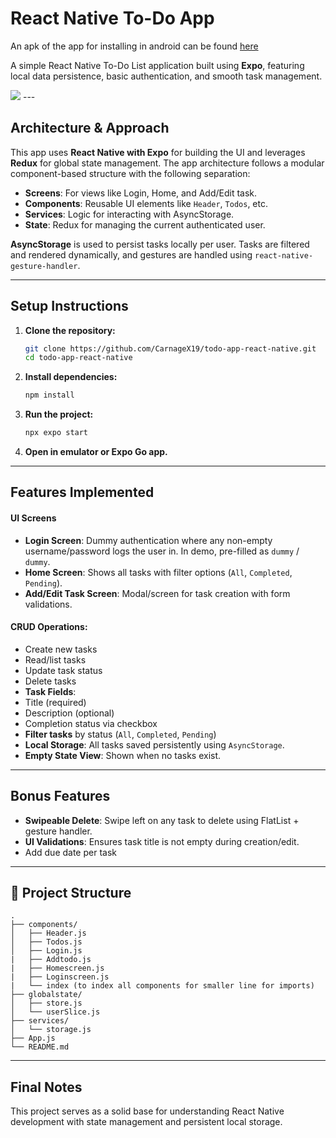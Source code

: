 # React Native To-Do App

An apk of the app for installing in android can be found [here](https://expo.dev/accounts/aritrakdgg/projects/todo-app/builds/33039d78-deba-4992-a516-0d1d8a0f5db8)

A simple React Native To-Do List application built using **Expo**, featuring local data persistence, basic authentication, and smooth task management.

<img src="demo.gif">
---

## Architecture & Approach

This app uses **React Native with Expo** for building the UI and leverages **Redux** for global state management. The app architecture follows a modular component-based structure with the following separation:

- **Screens**: For views like Login, Home, and Add/Edit task.
- **Components**: Reusable UI elements like `Header`, `Todos`, etc.
- **Services**: Logic for interacting with AsyncStorage.
- **State**: Redux for managing the current authenticated user.

**AsyncStorage** is used to persist tasks locally per user. Tasks are filtered and rendered dynamically, and gestures are handled using `react-native-gesture-handler`.

---

## Setup Instructions

1. **Clone the repository:**
   ```bash
   git clone https://github.com/CarnageX19/todo-app-react-native.git
   cd todo-app-react-native
   ```

2. **Install dependencies:**
   ```bash
   npm install
   ```

3. **Run the project:**
   ```bash
   npx expo start
   ```

4. **Open in emulator or Expo Go app.**

---

## Features Implemented


#### UI Screens
-  **Login Screen**: Dummy authentication where any non-empty username/password logs the user in. In demo, pre-filled as `dummy` / `dummy`.
-  **Home Screen**: Shows all tasks with filter options (`All`, `Completed`, `Pending`).
-  **Add/Edit Task Screen**: Modal/screen for task creation with form validations.

#### **CRUD Operations**:
  - Create new tasks
  - Read/list tasks
  - Update task status
  - Delete tasks
-  **Task Fields**:
  - Title (required)
  - Description (optional)
  - Completion status via checkbox
-  **Filter tasks** by status (`All`, `Completed`, `Pending`)
-  **Local Storage**: All tasks saved persistently using `AsyncStorage`.
-  **Empty State View**: Shown when no tasks exist.

---

## Bonus Features

-  **Swipeable Delete**: Swipe left on any task to delete using FlatList + gesture handler.
-  **UI Validations**: Ensures task title is not empty during creation/edit.
-  Add due date per task 

---

## 📁 Project Structure

```
.
├── components/
│   ├── Header.js
│   ├── Todos.js
│   ├── Login.js
|   ├── Addtodo.js
|   ├── Homescreen.js
|   ├── Loginscreen.js
|   └── index (to index all components for smaller line for imports)
├── globalstate/
│   ├── store.js
│   └── userSlice.js
├── services/
│   └── storage.js
├── App.js
└── README.md
```

---

## Final Notes

This project serves as a solid base for understanding React Native development with state management and persistent local storage.

